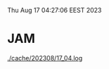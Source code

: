 Thu Aug 17 04:27:06 EEST 2023
# JAM
<a href='./cache/202308/17_04.log'>./cache/202308/17_04.log</a>
